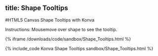 title: Shape Tooltips
---
#HTML5 Canvas Shape Tooltips with Konva

Instructions: Mousemove over shape to see the tooltip.

{% iframe /downloads/code/sandbox/Shape_Tooltips.html %}

{% include_code Konva Shape Tooltips sandbox/Shape_Tooltips.html %}